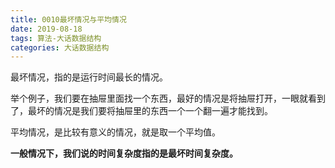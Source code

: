 ```yaml
---
title: 0010最坏情况与平均情况
date: 2019-08-18
tags: 算法-大话数据结构
categories: 大话数据结构
---
```


最坏情况，指的是运行时间最长的情况。

举个例子，我们要在抽屉里面找一个东西，最好的情况是将抽屉打开，一眼就看到了，最坏的情况是我们要将抽屉里的东西一个一个翻一遍才能找到。

平均情况，是比较有意义的情况，就是取一个平均值。

**一般情况下，我们说的时间复杂度指的是最坏时间复杂度。**

